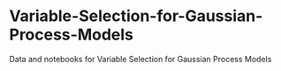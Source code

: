 # Variable-Selection-for-Gaussian-Process-Models
Data and notebooks for Variable Selection for Gaussian Process Models
